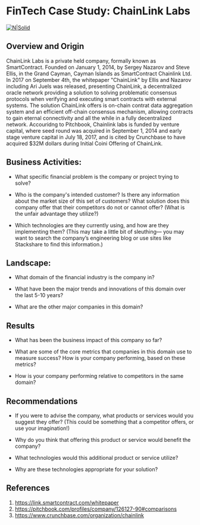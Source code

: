 # FinTech Case Study: ChainLink Labs

[![N|Solid](https://image.pitchbook.com/4CNaP6OQRsD1gGy3nWbPwHpKOLJ1606143213607_200x200)](https://nodesource.com/products/nsolid)

## Overview and Origin

ChainLink Labs is a private held company, formally known as SmartContract. Founded on January 1, 2014, by Sergey Nazarov and Steve Ellis, in the Grand Cayman, Cayman Islands as SmartContract Chainlink Ltd. In 2017 on September 4th, the whitepaper "ChainLink" by Ellis and Nazarov including Ari Juels was released, presenting ChainLink, a decentralized oracle network providing a solution to solving problematic consensus protocols when verifying and executing smart contracts with external systems. The solution ChainLink offers is on-chain contrat data aggregation system and an efficient off-chain consensus mechanism, allowing contracts to gain eternal connectivity and all the while in a fully decentralized network. Accouridng to Pitchbook, Chainlink labs is funded by venture capital, where seed round was acquired in September 1, 2014 and early stage venture capital in July 18, 2017, and is cited by Crunchbase to have acquired $32M dollars during Initial Coini Offering of ChainLink.

## Business Activities:

* What specific financial problem is the company or project trying to solve?

* Who is the company's intended customer?  Is there any information about the market size of this set of customers?
What solution does this company offer that their competitors do not or cannot offer? (What is the unfair advantage they utilize?)

* Which technologies are they currently using, and how are they implementing them? (This may take a little bit of sleuthing–– you may want to search the company’s engineering blog or use sites like Stackshare to find this information.)


## Landscape:

* What domain of the financial industry is the company in?

* What have been the major trends and innovations of this domain over the last 5-10 years?

* What are the other major companies in this domain?


## Results

* What has been the business impact of this company so far?

* What are some of the core metrics that companies in this domain use to measure success? How is your company performing, based on these metrics?

* How is your company performing relative to competitors in the same domain?


## Recommendations

* If you were to advise the company, what products or services would you suggest they offer? (This could be something that a competitor offers, or use your imagination!)

* Why do you think that offering this product or service would benefit the company?

* What technologies would this additional product or service utilize?

* Why are these technologies appropriate for your solution?

## References

1) https://link.smartcontract.com/whitepaper
2) https://pitchbook.com/profiles/company/126127-90#comparisons
3) https://www.crunchbase.com/organization/chainlink